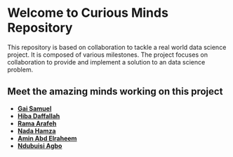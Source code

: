 # Welcome to __Curious Minds__ Repository

This repository is based on collaboration to tackle a real world data science project.
It is composed of various milestones.
The project focuses on collaboration to provide and implement a solution to an
data science problem.

## Meet the amazing minds working on this project

- [__Gai Samuel__](www.github.com/GaiSamuel)
- [__Hiba Daffallah__](www.github.com/Hiba-Diffallah)
- [__Rama Arafeh__](www.github.com/RamaBio20)
- [__Nada Hamza__](www.github.com/Nadaali1232)
- [__Amin Abd Elraheem__](www.github.com/Dr-Amin-K)
- [__Ndubuisi Agbo__](www.github.com/ndubuisia)
